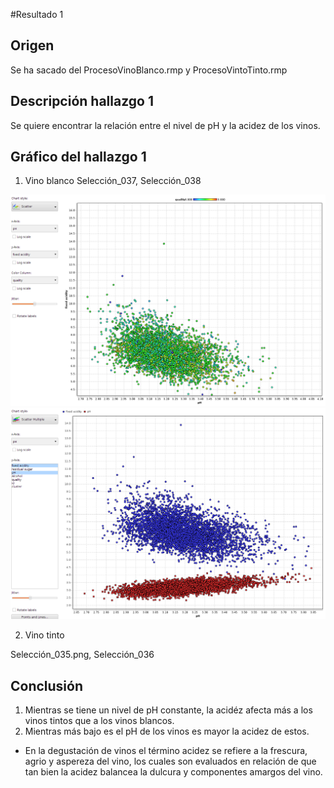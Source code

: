 #Resultado 1

## Origen
Se ha sacado del ProcesoVinoBlanco.rmp y ProcesoVintoTinto.rmp

## Descripción hallazgo 1
Se quiere encontrar la relación entre el nivel de pH y la acidez de los vinos.


## Gráfico del hallazgo 1

1. Vino blanco
Selección_037,  Selección_038

![Vino blanco](https://github.com/hectorivan666/uasb_analytics/blob/master/Selecci%C3%B3n_038.png "Vino blanco")
![Vino blanco2](https://github.com/hectorivan666/uasb_analytics/blob/master/Selecci%C3%B3n_037.png "Vino blanco2")



2. Vino tinto

Selección_035.png, Selección_036


## Conclusión

1. Mientras se tiene un nivel de pH constante, la acidéz afecta más a los vinos tintos que a los vinos blancos.
2. Mientras más bajo es el pH de los vinos es mayor la acidez de estos.

* En la degustación de vinos el término acidez se refiere a la frescura, agrio y aspereza del vino, los cuales son evaluados en relación de que tan bien la acidez balancea la dulcura y componentes amargos del vino.


